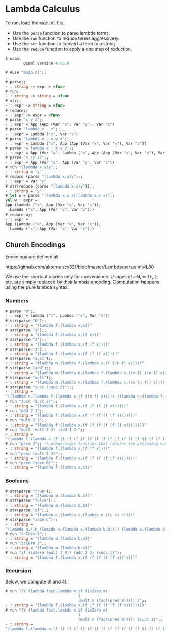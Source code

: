 # Lambda Calculus

To run, load the `main.ml` file.

* Use the `parse` function to parse
lambda terms.
* Use the `run` function to reduce terms
aggressively.
* Use the `str` function to convert a term to a string.
* Use the `reduce` function to apply a one step of reduction.

```ocaml
$ ocaml
        OCaml version 4.06.0

# #use "main.ml";;
...
# parse;;
- : string -> expr = <fun>
# run;;
- : string -> string = <fun>
# str;;
- : expr -> string = <fun>
# reduce;;
- : expr -> expr = <fun>
# parse "x y z";;
- : expr = App (App (Var "x", Var "y"), Var "z")
# parse "lambda x . x";;
- : expr = Lambda ("x", Var "x")
# parse "lambda x . x y z";;
- : expr = Lambda ("x", App (App (Var "x", Var "y"), Var "z"))
# parse "w lambda x . x y z";;
- : expr = App (Var "w", Lambda ("x", App (App (Var "x", Var "y"), Var "z")))
# parse "x (y z)";;           
- : expr = App (Var "x", App (Var "y", Var "z"))
# run "(lambda x.x)y";; 
- : string = "y"
# reduce (parse "(lambda x.x)y");;
- : expr = Var "y"
# str(reduce (parse "(lambda x.x)y"));;
- : string = "y"
# let w = parse "(lambda x.x x)(lambda x.x x)";;
val w : expr =
App (Lambda ("x", App (Var "x", Var "x")),
  Lambda ("x", App (Var "x", Var "x")))
# reduce w;;
- : expr =
App (Lambda ("x", App (Var "x", Var "x")),
  Lambda ("x", App (Var "x", Var "x")))
```

## Church Encodings

Encodings are defined at

<https://github.com/aktemur/cs321/blob/master/Lambda/parser.ml#L80>

We use the shortcut names only for convenience.
Usages of `add`, `mult`, `2`, etc. are simply replaced by their lambda encoding.
Computation happens using the pure lambda syntax.

### Numbers

```ocaml
# parse "0";;
- : expr = Lambda ("f", Lambda ("x", Var "x"))
# str(parse "0");;
- : string = "(lambda f.(lambda x.x))"
# str(parse "1");;
- : string = "(lambda f.(lambda x.(f x)))"
# str(parse "2");;
- : string = "(lambda f.(lambda x.(f (f x))))"
# str(parse "3");;
- : string = "(lambda f.(lambda x.(f (f (f x)))))"
# str(parse "succ");;
- : string = "(lambda n.(lambda f.(lambda x.(f ((n f) x)))))"
# str(parse "add");;
- : string = "(lambda m.(lambda n.(lambda f.(lambda x.((m f) ((n f) x))))))"
# str(parse "mult");;
- : string = "(lambda m.(lambda n.(lambda f.(lambda x.((m (n f)) x)))))"
# str(parse "succ (succ 2)");;
- : string =
"((lambda n.(lambda f.(lambda x.(f ((n f) x))))) ((lambda n.(lambda f.(lambda x.(f ((n f) x))))) (lambda f.(lambda x.(f (f x))))))"
# run "succ (succ 2)";;
- : string = "(lambda f.(lambda x.(f (f (f (f x))))))"
# run "add 2 3";;
- : string = "(lambda f.(lambda x.(f (f (f (f (f x)))))))"
# run "mult 2 3";;
- : string = "(lambda f.(lambda x.(f (f (f (f (f (f x))))))))"
# run "mult (mult 2 3) (add 1 3)";;
- : string =
"(lambda f.(lambda x.(f (f (f (f (f (f (f (f (f (f (f (f (f (f (f (f (f (f (f (f (f (f (f (f x))))))))))))))))))))))))))"
# run "pred 3";; (* predecessor function that returns the preceding number *)
- : string = "(lambda f.(lambda x.(f (f x))))"
# run "pred (mult 2 3)";;
- : string = "(lambda f.(lambda x.(f (f (f (f (f x)))))))"
# run "pred (succ 0)";;
- : string = "(lambda f.(lambda x.x))"
```

### Booleans

```ocaml
# str(parse "true");;
- : string = "(lambda a.(lambda b.a))"
# str(parse "false");;
- : string = "(lambda a.(lambda b.b))"
# str(parse "if");;   
- : string = "(lambda c.(lambda t.(lambda e.((c t) e))))"
# str(parse "isZero");;
- : string =
"(lambda n.((n (lambda x.(lambda a.(lambda b.b)))) (lambda a.(lambda b.a))))"
# run "isZero 0";;
- : string = "(lambda a.(lambda b.a))"
# run "isZero 2";;
- : string = "(lambda a.(lambda b.b))"
# run "if (isZero (mult 3 0)) (add 2 3) (succ 1)";;
- : string = "(lambda f.(lambda x.(f (f (f (f (f x)))))))"
```

### Recursion

Below, we compute 3! and 4!.

```ocaml
# run "(Y (lambda fact.lambda m.if (isZero m)
                                1
                                (mult m (fact(pred m))))) 3";;
- : string = "(lambda f.(lambda x.(f (f (f (f (f (f x))))))))"
# run "(Y (lambda fact.lambda m.if (isZero m)
                                1
                                (mult m (fact(pred m))))) (succ 3)";; 
- : string =
"(lambda f.(lambda x.(f (f (f (f (f (f (f (f (f (f (f (f (f (f (f (f (f (f (f (f (f (f (f (f x))))))))))))))))))))))))))"
```
